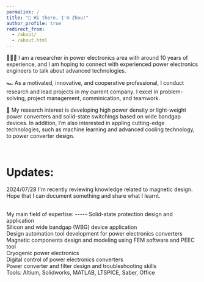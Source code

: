 ```yaml
---
permalink: /
title: "👋 Hi there, I'm Zhou!"
author_profile: true
redirect_from: 
  - /about/
  - /about.html
---
```


👨🏻‍🔬 I am a researcher in power electronics area with around 10 years of experience, and I am hoping to connect with experienced power electronics engineers to talk about advanced technologies.

🏎️ As a motivated, innovative, and cooperative professional, I conduct research and lead projects in my current company. I excel in problem-solving, project management, comminication, and teamwork.

🔋 My research interest is developing high power density or light-weight power converters and solid-state switchings based on wide bandgap devices. In addition, I’m also interested in appling cutting-edge technologies, such as machine learning and advanced cooling technology, to power converter design.  

  <br/>

Updates:
======
2024/07/28
I'm recently reviewing knowledge related to magnetic design. Hope that I can document something and share what I learnt.

  <br/>
My main field of expertise:
-----
Solid-state protection design and application<br/>
Silicon and wide bandgap (WBG) device application <br/>
Design automation tool development for power electronics converters<br/>
Magnetic components design and modeling using FEM software and PEEC tool<br/>
Cryogenic power electronics<br/>
Digital control of power electronics converters<br/>
Power converter and filter design and troubleshooting skills<br/>
Tools: Altium, Solidworks, MATLAB, LTSPICE, Saber, Office<br/>



